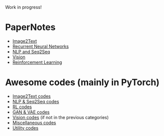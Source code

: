 Work in progress!

# PaperNotes

- [Image2Text](https://rawgit.com/elbayadm/PaperNotes/master/im2text/im2text.html)
- [Recurrent Neural Networks](https://rawgit.com/elbayadm/PaperNotes/master/rnn/rnn.html)
- [NLP and Seq2Seq](https://rawgit.com/elbayadm/PaperNotes/master/nlp/nlp.html)
- [Vision](https://rawgit.com/elbayadm/PaperNotes/master/vision/vision.html)
- [Reinforcement Learning](https://rawgit.com/elbayadm/PaperNotes/master/rl/rl.html)

# Awesome codes (mainly in PyTorch)
- [Image2Text codes](https://rawgit.com/elbayadm/PaperNotes/master/codes/image-text.html)
- [NLP & Seq2Seq codes](https://rawgit.com/elbayadm/PaperNotes/master/codes/nlp-seq.html)
- [RL codes](https://rawgit.com/elbayadm/PaperNotes/master/codes/rl.html)
- [GAN & VAE codes](https://rawgit.com/elbayadm/PaperNotes/master/codes/gan.html)
- [Vision codes](https://rawgit.com/elbayadm/PaperNotes/master/codes/vision.html) (if not in the previous categories)
- [Miscellaneous codes](https://rawgit.com/elbayadm/PaperNotes/master/codes/misc.html)
- [Utility codes](https://rawgit.com/elbayadm/PaperNotes/master/codes/utils.html)

